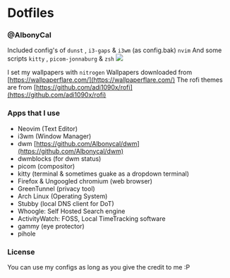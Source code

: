 # Dotfiles 
### @AlbonyCal

Included config's of `dunst` , `i3-gaps` & `i3wm` (as config.bak) `nvim` 
And some scripts 
`kitty` , `picom-jonnaburg` & `zsh`
<img src=https://i.imgur.com/vZH8qKC.png img>

I set my wallpapers with `nitrogen` 
Wallpapers downloaded from [https://wallpaperflare.com/](https://wallpaperflare.com/)
The rofi themes are from [https://github.com/adi1090x/rofi](https://github.com/adi1090x/rofi)

### Apps that I use
- Neovim (Text Editor)
- i3wm (Window Manager)
- dwm [https://github.com/Albonycal/dwm](https://github.com/Albonycal/dwm) 
- dwmblocks (for dwm status)
- picom (compositor)
- kitty (terminal & sometimes guake as a dropdown terminal) 
- Firefox & Ungoogled chromium (web browser)
- GreenTunnel (privacy tool)
- Arch Linux (Operating System)
- Stubby (local DNS client for DoT)
- Whoogle: Self Hosted Search engine
- ActivityWatch: FOSS, Local TimeTracking software
- gammy (eye protector)
- pihole
### License 
You can use my configs as long as you give the credit to me :P 

